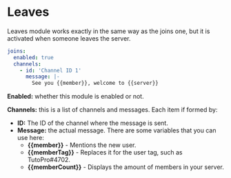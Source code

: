 # Leaves

Leaves module works exactly in the same way as the joins one, but it is activated when someone leaves the server.

```yaml
joins:
  enabled: true
  channels:
    - id: 'Channel ID 1'
      message: |-
        See you {{member}}, welcome to {{server}}
```

**Enabled:** whether this module is enabled or not.

**Channels:** this is a list of channels and messages. Each item if formed by:

* **ID:** The ID of the channel where the message is sent.
* **Message:** the actual message. There are some variables that you can use here:
  * **{{member}}** - Mentions the new user.
  * **{{memberTag}}** - Replaces it for the user tag, such as TutoPro\#4702.
  * **{{memberCount}}** - Displays the amount of members in your server.

